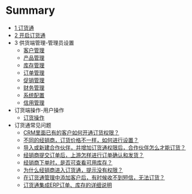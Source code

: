 ﻿# Summary

* [1 订货通](dht/index.md)
* [2 开启订货通](dht/7.1启用订货通.md)
* 3 供货端管理-管理员设置
	* [客户管理](dht/7.2客户管理.md)
	* [产品管理](dht/7.2产品管理.md)
	* [库存管理](dht/7.2库存管理.md)
	* [订单管理](dht/7.2订单管理.md)
	* [促销管理](dht/7.2促销管理.md)
	* [财务管理](dht/7.2财务管理.md)
	* [系统配置](dht/7.2系统配置.md)
	* [信用管理](dht/7.2信用管理.md)
* 订货端操作-用户操作
	* [订货操作](dht/7.3下游订货.md)
* 订货通常见问题
    * [CRM里面已有的客户如何开通订货权限？](dht/订货通常见问题/CRM里面已有的客户如何开通订货权限？.md)
    * [不同的经销商，订货价格不一样，如何进行设置？](dht/订货通常见问题/不同的经销商，订货价格不一样，如何进行设置？.md)
    * [导入或新建合作伙伴，并增加订货通权限后，合作伙伴怎么才能订货？](dht/订货通常见问题/导入或新建合作伙伴，并增加订货通权限后，合作伙伴怎么才能订货？.md)
    * [经销商提交订单后，上游怎样进行订单确认和发货？](dht/订货通常见问题/经销商提交订单后，上游怎样进行订单确认和发货？.md)
    * [经销商下单时，是否可查看可用库存？](dht/订货通常见问题/经销商下单时，是否可查看可用库存？.md)
    * [为什么经销商进入订货通，提示没有权限？](dht/订货通常见问题/为什么经销商进入订货通，提示没有权限？.md)
    * [在订货通管理中添加客户后，有时候收不到短信，无法订货？](dht/订货通常见问题/在订货通管理中添加客户后，有时候收不到短信，无法订货？.md)
    * [订货通集成ERP订单、库存的详细说明](dht/订货通常见问题/订货通集成ERP订单、库存的详细说明.md)
